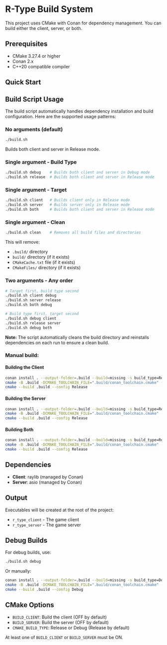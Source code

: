 # R-Type Build System

This project uses CMake with Conan for dependency management. You can build either the client, server, or both.

## Prerequisites

- CMake 3.27.4 or higher
- Conan 2.x
- C++20 compatible compiler

## Quick Start

## Build Script Usage

The build script automatically handles dependency installation and build configuration. Here are the supported usage patterns:

### No arguments (default)

```bash
./build.sh
```

Builds both client and server in Release mode.

### Single argument - Build Type

```bash
./build.sh debug    # Builds both client and server in Debug mode
./build.sh release  # Builds both client and server in Release mode
```

### Single argument - Target

```bash
./build.sh client   # Builds client only in Release mode
./build.sh server   # Builds server only in Release mode
./build.sh both     # Builds both client and server in Release mode
```

### Single argument - Clean

```bash
./build.sh clean    # Removes all build files and directories
```

This will remove:

- `.build/` directory
- `build/` directory (if it exists)
- `CMakeCache.txt` file (if it exists)
- `CMakeFiles/` directory (if it exists)

### Two arguments - Any order

```bash
# Target first, build type second
./build.sh client debug
./build.sh server release
./build.sh both debug

# Build type first, target second
./build.sh debug client
./build.sh release server
./build.sh debug both
```

**Note:** The script automatically cleans the build directory and reinstalls dependencies on each run to ensure a clean build.

### Manual build:

#### Building the Client

```bash
conan install . --output-folder=.build --build=missing -s build_type=Release
cmake -B .build -DCMAKE_TOOLCHAIN_FILE=".build/conan_toolchain.cmake" -DBUILD_CLIENT=ON -DBUILD_SERVER=OFF -DCMAKE_BUILD_TYPE=Release
cmake --build .build --config Release
```

#### Building the Server

```bash
conan install . --output-folder=.build --build=missing -s build_type=Release
cmake -B .build -DCMAKE_TOOLCHAIN_FILE=".build/conan_toolchain.cmake" -DBUILD_CLIENT=OFF -DBUILD_SERVER=ON -DCMAKE_BUILD_TYPE=Release
cmake --build .build --config Release
```

#### Building Both

```bash
conan install . --output-folder=.build --build=missing -s build_type=Release
cmake -B .build -DCMAKE_TOOLCHAIN_FILE=".build/conan_toolchain.cmake" -DBUILD_CLIENT=ON -DBUILD_SERVER=ON -DCMAKE_BUILD_TYPE=Release
cmake --build .build --config Release
```

## Dependencies

- **Client**: raylib (managed by Conan)
- **Server**: asio (managed by Conan)

## Output

Executables will be created at the root of the project:

- `r_type_client` - The game client
- `r_type_server` - The game server

## Debug Builds

For debug builds, use:

```bash
./build.sh debug
```

Or manually:

```bash
conan install . --output-folder=.build --build=missing -s build_type=Debug
cmake -B .build -DCMAKE_TOOLCHAIN_FILE=".build/conan_toolchain.cmake" -DBUILD_CLIENT=ON -DBUILD_SERVER=ON -DCMAKE_BUILD_TYPE=Debug
cmake --build .build --config Debug
```

## CMake Options

- `BUILD_CLIENT`: Build the client (OFF by default)
- `BUILD_SERVER`: Build the server (OFF by default)
- `CMAKE_BUILD_TYPE`: Release or Debug (Release by default)

At least one of `BUILD_CLIENT` or `BUILD_SERVER` must be ON.
